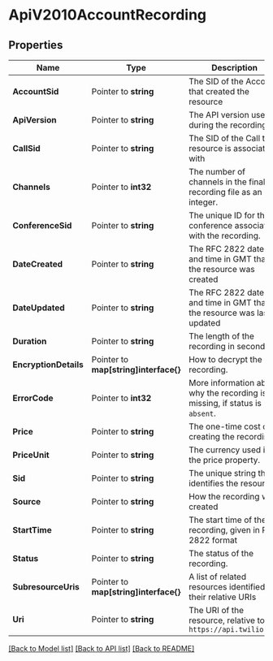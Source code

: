 # ApiV2010AccountRecording

## Properties

Name | Type | Description | Notes
------------ | ------------- | ------------- | -------------
**AccountSid** | Pointer to **string** | The SID of the Account that created the resource |
**ApiVersion** | Pointer to **string** | The API version used during the recording. |
**CallSid** | Pointer to **string** | The SID of the Call the resource is associated with |
**Channels** | Pointer to **int32** | The number of channels in the final recording file as an integer. |
**ConferenceSid** | Pointer to **string** | The unique ID for the conference associated with the recording. |
**DateCreated** | Pointer to **string** | The RFC 2822 date and time in GMT that the resource was created |
**DateUpdated** | Pointer to **string** | The RFC 2822 date and time in GMT that the resource was last updated |
**Duration** | Pointer to **string** | The length of the recording in seconds. |
**EncryptionDetails** | Pointer to **map[string]interface{}** | How to decrypt the recording. |
**ErrorCode** | Pointer to **int32** | More information about why the recording is missing, if status is `absent`. |
**Price** | Pointer to **string** | The one-time cost of creating the recording. |
**PriceUnit** | Pointer to **string** | The currency used in the price property. |
**Sid** | Pointer to **string** | The unique string that identifies the resource |
**Source** | Pointer to **string** | How the recording was created |
**StartTime** | Pointer to **string** | The start time of the recording, given in RFC 2822 format |
**Status** | Pointer to **string** | The status of the recording. |
**SubresourceUris** | Pointer to **map[string]interface{}** | A list of related resources identified by their relative URIs |
**Uri** | Pointer to **string** | The URI of the resource, relative to `https://api.twilio.com` |

[[Back to Model list]](../README.md#documentation-for-models) [[Back to API list]](../README.md#documentation-for-api-endpoints) [[Back to README]](../README.md)


